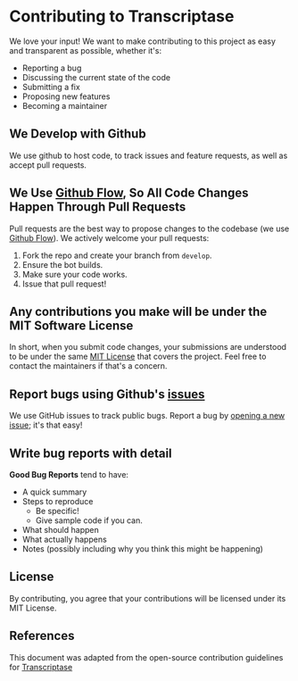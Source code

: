 # Contributing to Transcriptase

We love your input! We want to make contributing to this project as easy and transparent as possible, whether it's:

- Reporting a bug
- Discussing the current state of the code
- Submitting a fix
- Proposing new features
- Becoming a maintainer

## We Develop with Github

We use github to host code, to track issues and feature requests, as well as accept pull requests.

## We Use [Github Flow](https://guides.github.com/introduction/flow/index.html), So All Code Changes Happen Through Pull Requests

Pull requests are the best way to propose changes to the codebase (we
use [Github Flow](https://guides.github.com/introduction/flow/index.html)). We actively welcome your pull requests:

1. Fork the repo and create your branch from `develop`.
4. Ensure the bot builds.
5. Make sure your code works.
6. Issue that pull request!

## Any contributions you make will be under the MIT Software License

In short, when you submit code changes, your submissions are understood to be under the
same [MIT License](http://choosealicense.com/licenses/mit/) that covers the project. Feel free to contact the
maintainers if that's a concern.

## Report bugs using Github's [issues](https://github.com/Luncenok/vulcan-o-bot/issues)

We use GitHub issues to track public bugs. Report a bug
by [opening a new issue](https://github.com/Luncenok/vulcan-o-bot/issues/new); it's that easy!

## Write bug reports with detail

**Good Bug Reports** tend to have:

- A quick summary
- Steps to reproduce
  - Be specific!
  - Give sample code if you can.
- What should happen
- What actually happens
- Notes (possibly including why you think this might be happening)

## License

By contributing, you agree that your contributions will be licensed under its MIT License.

## References

This document was adapted from the open-source contribution guidelines
for [Transcriptase](https://gist.github.com/briandk/3d2e8b3ec8daf5a27a62)
